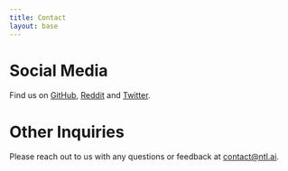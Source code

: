 ```yaml
---
title: Contact
layout: base
---
```


# Social Media

Find us on [GitHub](https://github.com/NoTranslationLayer), [Reddit](https://reddit.com/NoTranslationLayer) and [Twitter](https://twitter.com/NoTranslationL).

# Other Inquiries

Please reach out to us with any questions or feedback at [contact@ntl.ai](mailto:contact@ntl.ai).